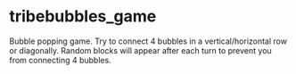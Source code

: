 # tribebubbles_game

Bubble popping game. Try to connect 4 bubbles in a vertical/horizontal row or diagonally. Random blocks will appear after each turn to prevent you from connecting 4 bubbles.
